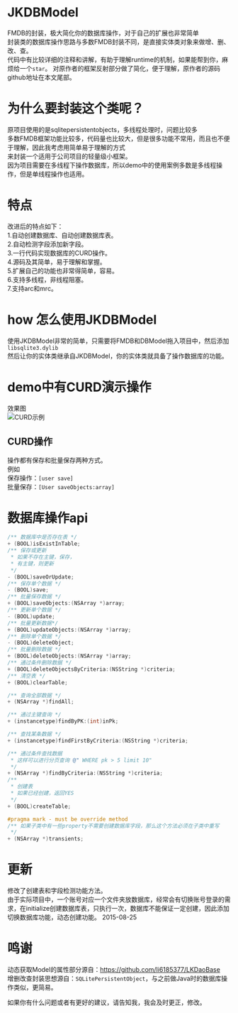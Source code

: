 # JKDBModel
FMDB的封装，极大简化你的数据库操作，对于自己的扩展也非常简单<br>
封装类的数据库操作思路与多数FMDB封装不同，是直接实体类对象来做增、删、改、查。<br>
代码中有比较详细的注释和讲解，有助于理解runtime的机制，如果能帮到你，麻烦给一个`star`。
对原作者的框架反射部分做了简化，便于理解，原作者的源码github地址在本文尾部。

# 为什么要封装这个类呢？
原项目使用的是sqlitepersistentobjects，多线程处理时，问题比较多<br>
多数FMDB框架功能比较多，代码量也比较大，但是很多功能不常用，而且也不便于理解，因此我考虑用简单易于理解的方式<br>
来封装一个适用于公司项目的轻量级小框架。<br>
因为项目需要在多线程下操作数据库，所以demo中的使用案例多数是多线程操作，但是单线程操作也适用。

# 特点
改进后的特点如下：<br>
1.自动创建数据库、自动创建数据库表。<br>
2.自动检测字段添加新字段。<br>
3.一行代码实现数据库的CURD操作。<br>
4.源码及其简单，易于理解和掌握。<br>
5.扩展自己的功能也非常得简单，容易。<br>
6.支持多线程，非线程阻塞。<br>
7.支持arc和mrc。<br>

# how 怎么使用JKDBModel
使用JKDBModel非常的简单，只需要将FMDB和DBModel拖入项目中，然后添加`libsqlite3.dylib`<br>
然后让你的实体类继承自JKDBModel，你的实体类就具备了操作数据库的功能。

# demo中有CURD演示操作
效果图<br>
![](http://cc.cocimg.com/bbs/attachment/postcate/topic/16/313017_189_ccde14372754000f44c3edbcc68c9.png "CURD示例")

## CURD操作
操作都有保存和批量保存两种方式。<br>
例如<br>
保存操作：`[user save]`<br>
批量保存：`[User saveObjects:array]`

# 数据库操作api
```Objective-C
/** 数据库中是否存在表 */
+ (BOOL)isExistInTable;
/** 保存或更新
 * 如果不存在主键，保存，
 * 有主键，则更新
 */
- (BOOL)saveOrUpdate;
/** 保存单个数据 */
- (BOOL)save;
/** 批量保存数据 */
+ (BOOL)saveObjects:(NSArray *)array;
/** 更新单个数据 */
- (BOOL)update;
/** 批量更新数据*/
+ (BOOL)updateObjects:(NSArray *)array;
/** 删除单个数据 */
- (BOOL)deleteObject;
/** 批量删除数据 */
+ (BOOL)deleteObjects:(NSArray *)array;
/** 通过条件删除数据 */
+ (BOOL)deleteObjectsByCriteria:(NSString *)criteria;
/** 清空表 */
+ (BOOL)clearTable;

/** 查询全部数据 */
+ (NSArray *)findAll;

/** 通过主键查询 */
+ (instancetype)findByPK:(int)inPk;

/** 查找某条数据 */
+ (instancetype)findFirstByCriteria:(NSString *)criteria;

/** 通过条件查找数据 
 * 这样可以进行分页查询 @" WHERE pk > 5 limit 10"
 */
+ (NSArray *)findByCriteria:(NSString *)criteria;
/**
 * 创建表
 * 如果已经创建，返回YES
 */
+ (BOOL)createTable;

#pragma mark - must be override method
/** 如果子类中有一些property不需要创建数据库字段，那么这个方法必须在子类中重写 
 */
+ (NSArray *)transients;
```
# 更新
修改了创建表和字段检测功能方法。<br>
由于实际项目中，一个账号对应一个文件夹放数据库，经常会有切换账号登录的需求，在initialize创建数据库表，只执行一次，数据库不能保证一定创建，因此添加切换数据库功能，动态创建功能。 2015-08-25

# 鸣谢
动态获取Model的属性部分源自：https://github.com/li6185377/LKDaoBase <br>
增删改查封装思想源自：`SQLitePersistentObject`，与之前做Java时的数据库操作类似，更简易。

如果你有什么问题或者有更好的建议，请告知我，我会及时更正，修改。
